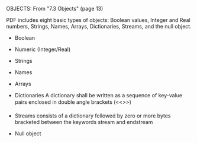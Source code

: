 

OBJECTS: From "7.3 Objects" (page 13)

PDF includes eight basic types of objects: Boolean values, Integer and Real numbers, Strings, Names, Arrays, Dictionaries, Streams, and the null object.


* Boolean

* Numeric (Integer/Real)

* Strings

* Names

* Arrays

* Dictionaries
  A dictionary shall be written as a sequence of key-value pairs enclosed in double angle brackets (<<>>)

* Streams
  consists of a dictionary followed by zero or more bytes bracketed between the keywords stream and endstream

* Null object

